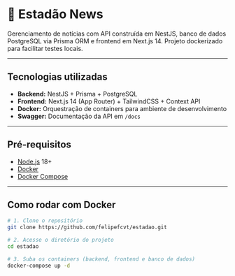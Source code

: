 # 📰 Estadão News

Gerenciamento de notícias com API construída em NestJS, banco de dados PostgreSQL via Prisma ORM e frontend em Next.js 14. Projeto dockerizado para facilitar testes locais.

---

## Tecnologias utilizadas

- **Backend:** NestJS + Prisma + PostgreSQL
- **Frontend:** Next.js 14 (App Router) + TailwindCSS + Context API
- **Docker:** Orquestração de containers para ambiente de desenvolvimento
- **Swagger:** Documentação da API em `/docs`

---

## Pré-requisitos

- [Node.js](https://nodejs.org) 18+
- [Docker](https://www.docker.com/)
- [Docker Compose](https://docs.docker.com/compose/)

---

## Como rodar com Docker

```bash
# 1. Clone o repositório
git clone https://github.com/felipefcvt/estadao.git

# 2. Acesse o diretório do projeto
cd estadao

# 3. Suba os containers (backend, frontend e banco de dados)
docker-compose up -d
